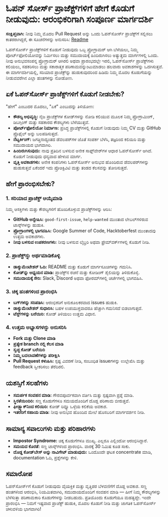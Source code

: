 # ಓಪನ್ ಸೋರ್ಸ್ ಪ್ರಾಜೆಕ್ಟ್‌ಗಳಿಗೆ ಹೇಗೆ ಕೊಡುಗೆ ನೀಡುವುದು: ಆರಂಭಿಕರಿಗಾಗಿ ಸಂಪೂರ್ಣ ಮಾರ್ಗದರ್ಶಿ

**ಸಂಕ್ಷಿಪ್ತವಾಗಿ:** ನೀವು ನಿಮ್ಮ ಮೊದಲ Pull Request ಅನ್ನು ಒಂದು ಓಪನ್‌ಸೋರ್ಸ್ ಪ್ರಾಜೆಕ್ಟ್‌ಗೆ ಸಲ್ಲಿಸಲು ಕಾತರರಾಗಿದ್ದರೆ, ಈ ಸೂಚನೆಗಳನ್ನು ಅನುಸರಿಸಿ: [Readme](https://github.com/firstcontributions/first-contributions)

ಓಪನ್‌ಸೋರ್ಸ್ ಪ್ರಾಜೆಕ್ಟ್‌ಗಳಿಗೆ ಕೊಡುಗೆ ನೀಡುವುದು ಒಬ್ಬ ಪ್ರೋಗ್ರಾಮರ್ ಆಗಿ ಬೆಳೆಯಲು, ನಿಮ್ಮ ಪೋರ್ಟ್‌ಫೋಲಿಯೋವನ್ನು ನಿರ್ಮಿಸಲು ಮತ್ತು ಸಮುದಾಯಕ್ಕೆ ಹಿಂದಿರುಗಿಸಲು ಅತ್ಯುತ್ತಮ ಮಾರ್ಗಗಳಲ್ಲಿ ಒಂದು. ನೀವು ಅನುಭವಸಂಪನ್ನ ಪ್ರೋಗ್ರಾಮರ್ ಆಗಿರಲಿ ಅಥವಾ ಪ್ರಾರಂಭದಲ್ಲೇ ಇರಲಿ, ಓಪನ್‌ಸೋರ್ಸ್ ಪ್ರಾಜೆಕ್ಟ್‌ಗಳು ಕಲಿಯಲು, ಸಹಕರಿಸಲು ಮತ್ತು ಸಕಾರಾತ್ಮಕ ಪರಿಣಾಮವನ್ನುಂಟುಮಾಡಲು ಹಲವಾರು ಅವಕಾಶಗಳನ್ನು ಒದಗಿಸುತ್ತವೆ. ಈ ಮಾರ್ಗದರ್ಶಿಯಲ್ಲಿ, ಸರಿಯಾದ ಪ್ರಾಜೆಕ್ಟ್‌ನ್ನು ಹುಡುಕುವುದರಿಂದ ಹಿಡಿದು ನಿಮ್ಮ ಮೊದಲ ಕೊಡುಗೆಯನ್ನು ನೀಡುವವರೆಗಿನ ಎಲ್ಲಾ ಹಂತಗಳನ್ನು ನೋಡೋಣ.

## ಏಕೆ ಓಪನ್‌ಸೋರ್ಸ್ ಪ್ರಾಜೆಕ್ಟ್‌ಗಳಿಗೆ ಕೊಡುಗೆ ನೀಡಬೇಕು?

"ಹೇಗೆ" ಎಂಬುದರ ಮೊದಲು, "ಏಕೆ" ಎಂಬುದನ್ನು ತಿಳಿಯೋಣ:

- **ಕೌಶಲ್ಯ ಅಭಿವೃದ್ಧಿ:** ನೈಜ ಪ್ರಾಜೆಕ್ಟ್‌ಗಳ ಕೋಡ್‌ಗಳನ್ನು ನೋಡಿ ಕಲಿಯುವ ಮೂಲಕ ನಿಮ್ಮ ಪ್ರೋಗ್ರಾಮಿಂಗ್, ಡಿಬಗ್ಗಿಂಗ್ ಮತ್ತು ಸಹಕಾರದ ಕೌಶಲ್ಯಗಳು ಬೆಳೆಯುತ್ತವೆ.
- **ಪೋರ್ಟ್‌ಫೋಲಿಯೋ ನಿರ್ಮಾಣ:** ಪ್ರಸಿದ್ಧ ಪ್ರಾಜೆಕ್ಟ್‌ಗಳಲ್ಲಿ ಕೊಡುಗೆ ನೀಡುವುದು ನಿಮ್ಮ CV ಮತ್ತು GitHub ಪ್ರೊಫೈಲ್ ಅನ್ನು ಬಲಪಡಿಸುತ್ತದೆ.
- **ನೆಟ್ವರ್ಕಿಂಗ್:** ಜಗತ್ತಿನಾದ್ಯಂತದ ಡೆವಲಪರ್‌ಗಳ ಜೊತೆ ಸಂಪರ್ಕ ಬೆಳೆಸಿ, ತಜ್ಞರಿಂದ ಕಲಿಯಿರಿ ಮತ್ತು ಸಮುದಾಯದ ಭಾಗವಾಗಿರಿ.
- **ಹಿಂದಿರುಗಿಸುವುದು:** ನಾವು ಪ್ರತಿದಿನ ಬಳಸುವ ಅನೇಕ ಸಾಫ್ಟ್‌ವೇರ್‌ಗಳ ಆಧಾರ ಓಪನ್‌ಸೋರ್ಸ್ ಆಗಿದೆ. ಕೊಡುಗೆ ನೀಡುವುದು ಧನ್ಯವಾದ ಹೇಳುವ ಮಾರ್ಗ.
- **ವೃತ್ತಿ ಅವಕಾಶಗಳು:** ಅನೇಕ ಕಂಪನಿಗಳು ಓಪನ್‌ಸೋರ್ಸ್ ಅನುಭವ ಹೊಂದಿರುವ ಡೆವಲಪರ್‌ಗಳನ್ನು ಹುಡುಕುತ್ತವೆ ಏಕೆಂದರೆ ಇದು ಪ್ರೊಆಕ್ಟಿವಿಟಿ ಮತ್ತು ತಂಡದ ಕೆಲಸವನ್ನು ತೋರಿಸುತ್ತದೆ.

## ಹೇಗೆ ಪ್ರಾರಂಭಿಸಬೇಕು?

### 1. ಸರಿಯಾದ ಪ್ರಾಜೆಕ್ಟ್ ಆಯ್ಕೆಮಾಡಿ

ನಿಮ್ಮ ಆಸಕ್ತಿಗಳು ಮತ್ತು ಕೌಶಲ್ಯಗಳಿಗೆ ಹೊಂದಿಕೊಳ್ಳುವ ಪ್ರಾಜೆಕ್ಟ್‌ಗಳನ್ನು ಆರಿಸಿ:

- **GitHub ಅನ್ವೇಷಿಸಿ:** `good-first-issue`, `help-wanted` ಮುಂತಾದ ಲೇಬಲ್‌ಗಳಿರುವ ಟಾಸ್ಕ್‌ಗಳನ್ನು ಹುಡುಕಿ.
- **ಪ್ರೋಗ್ರಾಂಗಳಲ್ಲಿ ಭಾಗವಹಿಸಿ:** Google Summer of Code, Hacktoberfest ಮುಂತಾದವು ಉತ್ತಮ ಅವಕಾಶಗಳು.
- **ನೀವು ಬಳಸುವ ಉಪಕರಣಗಳು:** ನೀವು ಬಳಸುವ ಲೈಬ್ರರಿ ಅಥವಾ ಫ್ರೇಮ್‌ವರ್ಕ್‌ಗಳಲ್ಲಿ ಕೊಡುಗೆ ನೀಡಿ.

### 2. ಪ್ರಾಜೆಕ್ಟ್‌ನ್ನು ಅರ್ಥಮಾಡಿಕೊಳ್ಳಿ

- **ಡಾಕ್ಯುಮೆಂಟೇಶನ್ ಓದಿ:** README ಮತ್ತು ಕೊಡುಗೆ ಮಾರ್ಗಸೂಚಿಗಳನ್ನು ಗಮನಿಸಿ.
- **ಕೋಡ್‌ನ್ನು ಅಧ್ಯಯನ ಮಾಡಿ:** ಪ್ರಾಜೆಕ್ಟ್‌ನ ರಚನೆ ಮತ್ತು ಕೋಡಿಂಗ್ ಶೈಲಿಯನ್ನು ತಿಳಿದುಕೊಳ್ಳಿ.
- **ಸಮುದಾಯಕ್ಕೆ ಸೇರಿ:** Slack, Discord ಅಥವಾ ಫೋರಮ್‌ಗಳಲ್ಲಿ ಚರ್ಚೆಗಳಲ್ಲಿ ಭಾಗವಹಿಸಿ.

### 3. ಚಿಕ್ಕ ಹಂತಗಳಿಂದ ಪ್ರಾರಂಭಿಸಿ

- **ಬಗ್‌ಗಳನ್ನು ಸರಿಪಡಿಸಿ:** ಆರಂಭಿಕರಿಗೆ ಅನುಕೂಲಕರವಾದ issues ಹುಡುಕಿ.
- **ಡಾಕ್ಯುಮೆಂಟೇಶನ್ ಸುಧಾರಿಸಿ:** ಬಹಳ ಉಪಯುಕ್ತವಾದರೂ ಹೆಚ್ಚಾಗಿ ಗಮನಿಸದೆ ಬಿಡಲಾಗುತ್ತದೆ.
- **ಟೆಸ್ಟ್‌ಗಳನ್ನು ಬರೆಯಿರಿ:** ಕೋಡ್ ತಿಳಿಯಲು ಉತ್ತಮ ವಿಧಾನ.

### 4. ಉತ್ತಮ ಅಭ್ಯಾಸಗಳನ್ನು ಅನುಸರಿಸಿ

- **Fork ಮತ್ತು Clone ಮಾಡಿ**
- **ಪ್ರತ್ಯೇಕ branch ನಲ್ಲಿ ಕೆಲಸ ಮಾಡಿ**
- **ಸ್ವಚ್ಛ ಕೋಡ್ ಬರೆಯಿರಿ**
- **ನಿಮ್ಮ ಬದಲಾವಣೆಗಳನ್ನು ಪರೀಕ್ಷಿಸಿ**
- **Pull Request ಕಳುಹಿಸಿ:** ಸ್ಪಷ್ಟ ವಿವರಣೆ ನೀಡಿ, ಸಂಬಂಧಿತ issue‌ಗಳನ್ನು ಉಲ್ಲೇಖಿಸಿ ಮತ್ತು feedback ಸ್ವೀಕರಿಸಲು ತೆರೆದಿರಲಿ.

## ಯಶಸ್ಸಿಗೆ ಸಲಹೆಗಳು

- **ಸಮರ್ಪಕ ಸಂವಹನ ಮಾಡಿ:** ಗೌರವಪೂರ್ವಕವಾಗಿ ವರ್ತಿಸಿ ಮತ್ತು ಸ್ಪಷ್ಟವಾಗಿ ಪ್ರಶ್ನೆ ಮಾಡಿ.
- **ಸ್ಥಿರತೆಯಿಂದಿರಿ:** ಸಣ್ಣ ಕೊಡುಗೆಗಳೂ ಸಮಯದೊಂದಿಗೆ ದೊಡ್ಡ ಪರಿಣಾಮ ಬೀರುತ್ತವೆ.
- **ಫೀಡ್ಬ್ಯಾಕ್‌ನಿಂದ ಕಲಿಯಿರಿ:** ಕೋಡ್ ರಿವ್ಯೂ ಒಳ್ಳೆಯ ಕಲಿಕೆಯ ಅವಕಾಶ.
- **ಇತರರಿಗೆ ಸಹಾಯ ಮಾಡಿ:** ನೀವು ಅನುಭವ ಹೊಂದಿದ ಮೇಲೆ ಹೊಸಬರಿಗೆ ಮಾರ್ಗದರ್ಶನ ನೀಡಿ.

## ಸಾಮಾನ್ಯ ಸವಾಲುಗಳು ಮತ್ತು ಪರಿಹಾರಗಳು

- **Impostor Syndrome:** ಚಿಕ್ಕ ಕೊಡುಗೆಗಳೂ ಮುಖ್ಯ. ಎಲ್ಲರೂ ಎಲ್ಲಿಂದೋ ಆರಂಭಿಸಿದ್ದಾರೆ.
- **ಸಮಯದ ಕೊರತೆ:** ಸಣ್ಣ ಟಾಸ್ಕ್‌ಗಳಿಂದ ಪ್ರಾರಂಭಿಸಿ. ವಾರಕ್ಕೆ 30 ನಿಮಿಷ ಕೂಡ ಸಾಕು.
- **ದೊಡ್ಡ ಕೋಡ್‌ಬೇಸ್‌ ಅನ್ನು ನಾವಿಗೇಟ್ ಮಾಡುವುದು:** ಒಂದೊಂದೇ ಘಟಕ concentrate ಮಾಡಿ, documentation ಓದಿ, ಪ್ರಶ್ನೆಗಳನ್ನು ಕೇಳಿ.

## ಸಮಾರೋಪ

ಓಪನ್‌ಸೋರ್ಸ್‌ಗೆ ಕೊಡುಗೆ ನೀಡುವುದು ವೈಯಕ್ತಿಕ ಮತ್ತು ವೃತ್ತಿಪರ ಬೆಳವಣಿಗೆಗೆ ದೊಡ್ಡ ಅವಕಾಶ. ಸಣ್ಣ ಹಂತಗಳಿಂದ ಆರಂಭಿಸಿ, ನಿಯಮಿತವಾಗಿರಿ, ಸಮುದಾಯದೊಂದಿಗೆ ಸಂವಹನ ಮಾಡಿ — ಹೀಗೆ ನಿಮ್ಮ ಕೌಶಲ್ಯಗಳನ್ನು ಬೆಳೆಸುತ್ತಾ ಪರಿಣಾಮಕಾರಿ ಕೊಡುಗೆಗಳನ್ನು ನೀಡಬಹುದು. ಪ್ರತಿಯೊಂದು ಕೊಡುಗೆಯೂ ಮಹತ್ವದ್ದೇ. ಇಂದೇ ಪ್ರಾರಂಭಿಸಿ — ನಿಮಗೆ ಇಷ್ಟವಾದ ಪ್ರಾಜೆಕ್ಟ್ ಹುಡುಕಿ, ಮೊದಲ ಕೊಡುಗೆ ನೀಡಿ ಮತ್ತು ಜಾಗತಿಕ ಓಪನ್‌ಸೋರ್ಸ್ ಚಳುವಳಿಯ ಭಾಗವಾಗಿರಿ!
